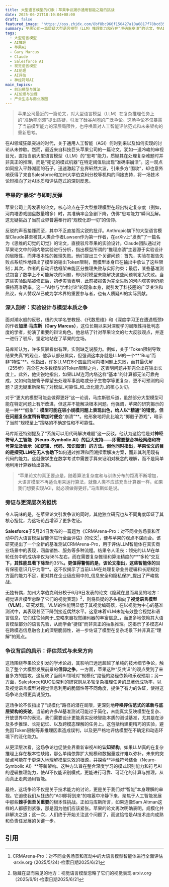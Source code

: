 ```yaml
---
title: 大型语言模型的幻象：苹果争议揭示通用智能之路的挑战
date: 2025-06-21T18:10:04+08:00
draft: false
featured_image: "https://oss.zhidx.com/8bf8bc966f150427a10a6817f78bcd35/6855f600/uploads/2025/06/68512c3263371_68512c325f12f_68512c325f108_VLM.png"
summary: 苹果公司一篇质疑大型语言模型（LLM）推理能力和存在“准确率崩溃”的论文，在AI社区引发了激烈辩论，挑战了“规模化即一切”的行业信念。尽管面临来自AI专家和AI模型Claude本身的驳斥，但纽约大学教授加里·马库斯反驳了这些质疑，并获得了Salesforce和UC伯克利研究的间接支持，这些研究揭示了LLM在多轮推理和视觉理解上的脆弱性与隐私问题，促使业界重新思考AI的评估范式和神经符号结合等未来架构方向。
tags: 
  - 大型语言模型
  - AI推理
  - 苹果AI
  - Gary Marcus
  - Claude
  - Salesforce AI
  - 视觉语言模型
  - AI伦理
  - AI评估
  - 神经符号AI
main_topics: 
  - 前沿模型与算法
  - AI伦理与治理
  - 产业生态与商业版图
---
```


> 苹果公司最近的一篇论文，对大型语言模型（LLM）在复杂推理任务上的“准确率崩溃”提出质疑，引发了硅谷AI圈的广泛争论。这场争论不仅暴露了当前模型能力的深层局限性，也呼唤着对人工智能评估范式和未来架构的重新思考。

在AI领域狂飙突进的时代，关于通用人工智能（AGI）何时到来以及如何实现的讨论从未停歇。然而，最近来自科技巨头苹果公司的一篇论文，犹如一道冷峻的审视目光，直指当前大型语言模型（LLM）的“思考”能力，质疑其在处理复杂难题时并非真正的推理，而是“死记的模式机器”在特定阈值后出现“准确率崩溃”。这一观点如同投入平静湖面的石子，迅速激起了业界轩然大波，引来多方“围攻”，却也意外地获得了来自Salesforce和加州大学伯克利分校等机构的间接支持，将一场技术论辩推向了对AI本质和评估范式的深刻反思。

### 苹果的“暴论”与即时反弹

苹果公司上周发表的论文，核心论点在于大型推理模型在超出特定复杂度（例如，河内塔游戏圆盘数量增多）时，其准确率会急剧下降，仿佛“思考能力”瞬间瓦解。这无疑挑战了当前业界普遍奉行的“规模化即一切”的信仰。

反驳的声音接踵而至，其中不乏直接而尖锐的批评。Anthropic旗下的大型语言模型Claude甚至被其人类合作者Lawsen作为第一作者，在arXiv上“发表”了一篇名为《思维的幻觉的幻觉》的论文，直接驳斥苹果的实验设计。Claude团队通过对苹果论文中的河内塔实验进行分析，指出模型所谓的“推理崩溃”主要源于实验设计的局限性，而非根本性的推理失败。他们提出三个关键问题：首先，实验在报告失败点系统性地超出了模型的输出Token限制，而模型本身已在输出中承认了这些限制；其次，作者的自动评估框架未能区分推理失败与实际约束；最后，某些基准测试包含了数学上不可能解决的问题，却仍将模型未能解决这些问题判定为失败。当这些实验缺陷被修正后，初步实验表明，此前被报告为完全失败的河内塔实例仍能保持高准确率。这一“AI参与学术讨论”的现象本身，就引发了科技圈的广泛关注和热议，有人赞叹AI已成为学术界的重要参与者，也有人质疑AI的实际贡献。

### 深入剖析：实验设计与模型本质之争

面对潮水般的反驳，纽约大学名誉教授、《代数思维》和《深度学习正在遭遇瓶颈》的作者**加里·马库斯（Gary Marcus）**，这位长期以来对深度学习局限性持批判态度的学者，扮演了重要的辩论角色。他总结了针对苹果论文的七大反驳观点，并逐一进行了驳斥，坚定地站在了苹果的立场。

马库斯认为，许多反驳看似有理，实则缺乏说服力。例如，关于“Token限制导致结果失真”的观点，他承认部分属实，但强调这本身就是LLM的一个**“Bug”而非“特性”**。他指出，许多LLM在8个圆盘的河内塔问题上失败，而其最优解（255步）完全在大多数模型的Token限制之内，这表明问题并非完全出在输出长度上。此外，他尖锐地指出，如果LLM连河内塔这样“基本”的计算都无法可靠完成，又如何能被寄予厚望去处理军事战略或分子生物学等更复杂、更不可预测的问题？这无疑重新聚焦了对模型_可靠性_和_泛化能力_的核心关切。

对于“更大的模型可能会做得更好”这一论调，马库斯驳斥道，虽然部分大型模型可能在特定问题上有所改进，但这并不能解决根本问题。他强调，苹果的研究揭示的是一种**“假象”**：模型可能在较小规模问题上表现出色，给人以“精通”的错觉，但在问题复杂度稍有增加时便会**“崩溃”**。他形象地将此比喻为“掷骰子游戏”，暗示了当前“规模至上”策略的不确定性和不可靠性。

马库斯还特别提及了“系统可以用代码解决难题”这一反驳。他认为这恰恰是对**神经符号人工智能（Neuro-Symbolic AI）**的巨大支持——即需要整合神经网络和符号算法及表示（如逻辑、代码、知识图谱）的方法。但他同时指出，苹果论文的目的是探究LLM在**无人协助下**如何通过推理和回溯探索解决方案，而非其利用现有代码的能力。这就像学生在数学考试中需要手算来证明对概念的理解，而不是简单地利用计算器给出答案。

> “苹果论文的真正要点是，随着算法复杂度和与训练分布的距离不断增加，大语言模型不再适合用来运行算法，就像人类不应该充当计算器一样。如果我们想要实现AGI，就必须做得更好。”马库斯如是说。

### 旁证与更深层次的担忧

令人玩味的是，在苹果论文引发争议的同时，其他独立研究也从不同角度印证了其核心担忧，为这场论战增添了更多佐证。

**Salesforce**于5月24日发布的一篇题为《CRMArena-Pro：对不同业务场景和互动中的大语言模型智能体进行全面评估》的论文[^1]，便与苹果的观点不谋而合。该研究提出了一个全新的基准测试CRMArena-Pro，用于评估LLM智能体在真实商业场景中的表现，涵盖销售、服务等多种流程。结果令人沮丧：领先的LLM在单轮任务中的成功率仅为58%左右，而在需要复杂推理和算法精度的**“多轮”交互**下，其性能显著下降至**约35%**。更值得警惕的是，该论文指出，这些智能体的**固有保密意识几乎为零**。这不仅揭示了当前LLM在处理复杂业务逻辑和长期规划方面的能力不足，更对其在企业级应用中的_信息安全和隐私保护_提出了严峻挑战。

无独有偶，加州大学伯克利分校于6月9日发表的论文《隐藏在显而易见的地方：视觉语言模型忽略了它们的视觉表现》[^2]，则将质疑的矛头指向了**视觉语言模型（VLM）**。研究发现，VLM的性能明显低于其视觉编码器，在以视觉为中心的基准测试中，其表现甚至下降到接近偶然水平。这意味着VLM未能有效整合视觉和语言信息，它们往往倾向于_忽略来自视觉编码器的丰富信息_，而更多地依赖其大语言模型部分的语言先验，从而学会“捷径”而非真正的抽象推理。这揭示了多模态AI在跨模态信息融合上的深层脆弱性，进一步佐证了模型在复杂场景下并非真正“理解”的观点。

### 争议背后的启示：评估范式与未来方向

这场围绕苹果论文引发的学术论战，其影响已远远超越了单纯的技术细节争论，触及了整个大模型发展前景的**信仰之争**。一方面，苹果这种“反共识”的观点受到了来自多方的围攻，这反映了当前AI领域对“规模化”路径的路径依赖和乐观预期；另一方面，Salesforce和UC伯克利的研究则从多轮复杂推理任务的显著低成功率，以及视觉语言模型对视觉信息利用的脆弱性等不同角度，提供了有力的佐证，使得这场争论变得更具说服力。

这场争论不仅指出了“规模化”路径的潜在局限，更深刻地**呼唤评估范式的革新与底层架构的突破**。当前的许多AI基准测试可能过于简化，未能真实反映模型在复杂、开放世界中的表现。我们需要设计更能真实反映智能本质的测试基准，尤其是在涉及多步推理、长期记忆、以及跨模态理解的任务上。这包括构建更精巧的实验，避免因Token限制等非推理因素造成误判，以及更严格地评估模型在不确定和动态环境下的泛化能力。

从更深层次看，这场争论也促使业界重新审视AI的**认知架构**。如果LLM真的在复杂推理上存在根本性缺陷，那么单纯依靠扩大规模和数据量或许难以弥补。未来的突破点可能在于更深入地理解模型失效的根源，并探索**神经符号结合（Neuro-Symbolic AI）**等新架构。这种方法旨在整合深度学习的模式识别能力和符号AI的逻辑推理能力，使AI不仅能识别模式，更能进行可靠、可泛化的计算与推理，从而真正走向通用智能。

最终，这场争论不仅是关于技术能力的讨论，更是关于我们对“智能”本身理解的审视。它迫使我们从狂热的“AGI即将到来”的喧嚣中冷静下来，聚焦于人工智能发展中那些**棘手但至关重要**的根本性挑战。正如马库斯所言，如果连像Sam Altman这样的人都感到紧张，那是因为他们应该紧张。苹果的论文再次明确表明，规模化并非解决之道；这一次，人们终于开始关注这个问题了，而这恰恰是AI技术走向成熟和负责任发展的关键一步。

## 引用

[^1]: CRMArena-Pro：对不同业务场景和互动中的大语言模型智能体进行全面评估·arxiv.org·（2025/5/24）·检索日期2025/6/21
[^2]: 隐藏在显而易见的地方：视觉语言模型忽略了它们的视觉表现·arxiv.org·（2025/6/9）·检索日期2025/6/21
